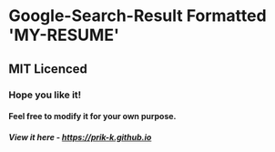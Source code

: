 # Google-Search-Result Formatted 'MY-RESUME'
## MIT Licenced
### Hope you like it!
#### Feel free to modify it for your own purpose. 
##### View it here - https://prik-k.github.io



